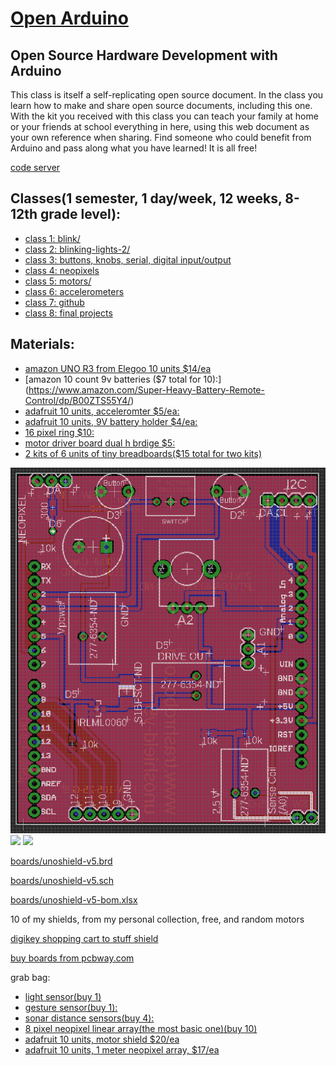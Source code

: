 # [Open Arduino](https://github.com/LafeLabs/openarduino)

## Open Source Hardware Development with Arduino

This class is itself a self-replicating open source document.  In the class you learn how to make and share open source documents, including this one.  With the kit you received with this class you can teach your family at home or your friends at school everything in here, using this web document as your own reference when sharing.  Find someone who could benefit from Arduino and pass along what you have learned!  It is all free!

[code server](codeserver/)

## Classes(1 semester, 1 day/week, 12 weeks, 8-12th grade level):

 - [class 1: blink/](class1-blink/)
 - [class 2: blinking-lights-2/](class2-blinking-lights-2/)
 - [class 3: buttons, knobs, serial, digital input/output](class3-buttons-knobs-io/)
 - [class 4: neopixels](class4-neopixels/)
 - [class 5: motors/](class5-motors/)
 - [class 6: accelerometers](class6-sensors/)
 - [class 7: github](class7-github/)
 - [class 8: final projects](class8-finalprojects/)

## Materials:

 - [amazon UNO R3 from Elegoo 10 units $14/ea](https://www.amazon.com/ELEGOO-Board-ATmega328P-ATMEGA16U2-Compliant/dp/B01EWOE0UU/)
 - [amazon 10 count 9v batteries ($7 total for 10):]
(https://www.amazon.com/Super-Heavy-Battery-Remote-Control/dp/B00ZTS55Y4/)
 - [adafruit 10 units, acceleromter $5/ea:](https://www.adafruit.com/product/2809)
 - [adafruit 10 units, 9V battery holder $4/ea:](https://www.adafruit.com/product/67)
 - [16 pixel ring $10:](https://www.adafruit.com/product/1463)
 - [motor driver board dual h brdige $5:](https://www.adafruit.com/product/2448)
 - [2 kits of 6 units of tiny breadboards($15 total for two kits) ](https://www.amazon.com/ELEGOO-6PCS-tie-Points-Breadboard-Arduino/dp/B01EV6SBXQ)

![](boards/unoshield.png)
![](https://i.imgur.com/fzFvL7B.jpg)
![](https://i.imgur.com/qy2o8oR.jpg)

[boards/unoshield-v5.brd](boards/unoshield-v5.brd)

[boards/unoshield-v5.sch](boards/unoshield-v5.sch)

[boards/unoshield-v5-bom.xlsx](boards/unoshield-v5-bom.xlsx)

10 of my shields, from my personal collection, free, and random motors

[digikey shopping cart to stuff shield](https://www.digikey.com/short/92z70jhr)

[buy boards from pcbway.com](https://www.pcbway.com/project/shareproject/Generic_Trash_Robot_UNO_Shield__V5.html)

grab bag:

 - [light sensor(buy 1)](https://www.adafruit.com/product/1980($6.95/ea))
 - [gesture sensor(buy 1):](https://www.adafruit.com/product/3595($7.50/ea))
 - [sonar distance sensors(buy 4):](https://www.adafruit.com/product/3942($4/ea))
 - [8 pixel neopixel linear array(the most basic one)(buy 10)](https://www.adafruit.com/product/1426($5.95/ea))
 - [adafruit 10 units, motor shield $20/ea](https://www.adafruit.com/product/1438)
 - [adafruit 10 units, 1 meter neopixel array, $17/ea](https://www.adafruit.com/product/1376?length=1)
